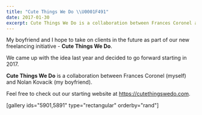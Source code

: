 ```yaml
---
title: "Cute Things We Do \\U0001F491"
date: 2017-01-30
excerpt: Cute Things We Do is a collaboration between Frances Coronel and Nolan Kovacik.
---
```


My boyfriend and I hope to take on clients in the future as part of our
new freelancing initiative - **Cute Things We Do**.

We came up with the idea last year and decided to go forward starting in
2017.

**Cute Things We Do** is a collaboration between Frances Coronel
(myself) and Nolan Kovacik (my boyfriend).

Feel free to check out our starting website at
<https://cutethingswedo.com>.

\[gallery ids="5901,5891" type="rectangular" orderby="rand"\]

